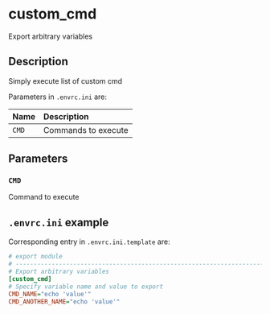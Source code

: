 # custom_cmd
Export arbitrary variables

## Description

Simply execute list of custom cmd

Parameters in `.envrc.ini` are:

<center>

| Name        | Description                              |
| :---------- | :----------------------------            |
| `CMD`  | Commands to execute |

</center>

## Parameters

### `CMD`

Command to execute

## `.envrc.ini` example

Corresponding entry in `.envrc.ini.template` are:

```ini
# export module
# ------------------------------------------------------------------------------
# Export arbitrary variables
[custom_cmd]
# Specify variable name and value to export
CMD_NAME="echo 'value'"
CMD_ANOTHER_NAME="echo 'value'"
```
